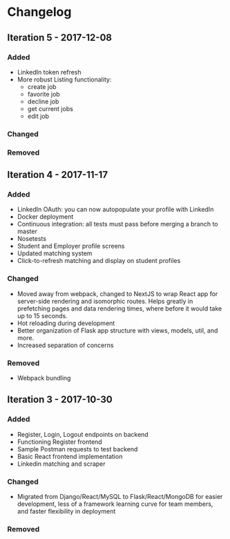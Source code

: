 # Changelog

## Iteration 5 - 2017-12-08

### Added
- LinkedIn token refresh
- More robust Listing functionality: 
  - create job
  - favorite job
  - decline job
  - get current jobs
  - edit job

### Changed


### Removed


## Iteration 4 - 2017-11-17

### Added
- LinkedIn OAuth: you can now autopopulate your profile with LinkedIn
- Docker deployment
- Continuous integration: all tests must pass before merging a branch to master
- Nosetests
- Student and Employer profile screens
- Updated matching system
- Click-to-refresh matching and display on student profiles

### Changed
- Moved away from webpack, changed to NextJS to wrap React app for server-side rendering and isomorphic routes. Helps greatly in prefetching pages and data rendering times, where before it would take up to 15 seconds. 
- Hot reloading during development
- Better organization of Flask app structure with views, models, util, and more.
- Increased separation of concerns

### Removed
- Webpack bundling

## Iteration 3 - 2017-10-30

### Added
- Register, Login, Logout endpoints on backend
- Functioning Register frontend
- Sample Postman requests to test backend
- Basic React frontend implementation
- Linkedin matching and scraper

### Changed
- Migrated from Django/React/MySQL to Flask/React/MongoDB for easier development, less of a framework learning curve for team members, and faster flexibility in deployment 

### Removed
